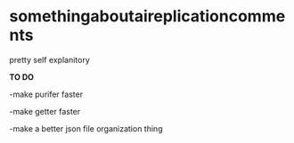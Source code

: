 # somethingaboutaireplicationcomments
pretty self explanitory


**TO DO**

-make purifer faster

-make getter faster

-make a better json file organization thing
